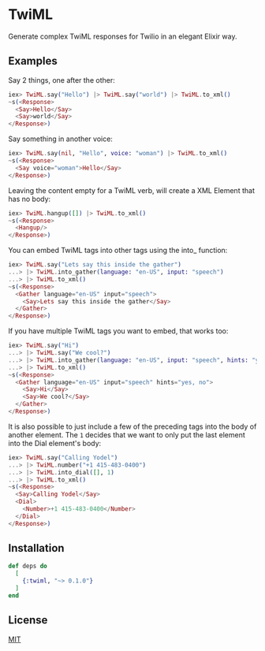 # TwiML

Generate complex TwiML responses for Twilio in an elegant Elixir way.

<!-- MDOC !-->

## Examples

Say 2 things, one after the other:

```elixir
iex> TwiML.say("Hello") |> TwiML.say("world") |> TwiML.to_xml()
~s(<Response>
  <Say>Hello</Say>
  <Say>world</Say>
</Response>)
```

Say something in another voice:

```elixir
iex> TwiML.say(nil, "Hello", voice: "woman") |> TwiML.to_xml()
~s(<Response>
  <Say voice="woman">Hello</Say>
</Response>)
```

Leaving the content empty for a TwiML verb, will create a XML Element that has no body:

```elixir
iex> TwiML.hangup([]) |> TwiML.to_xml()
~s(<Response>
  <Hangup/>
</Response>)
```

You can embed TwiML tags into other tags using the into_<verb> function:

```elixir
iex> TwiML.say("Lets say this inside the gather")
...> |> TwiML.into_gather(language: "en-US", input: "speech")
...> |> TwiML.to_xml()
~s(<Response>
  <Gather language="en-US" input="speech">
    <Say>Lets say this inside the gather</Say>
  </Gather>
</Response>)
```

If you have multiple TwiML tags you want to embed, that works too:

```elixir
iex> TwiML.say("Hi")
...> |> TwiML.say("We cool?")
...> |> TwiML.into_gather(language: "en-US", input: "speech", hints: "yes, no")
...> |> TwiML.to_xml()
~s(<Response>
  <Gather language="en-US" input="speech" hints="yes, no">
    <Say>Hi</Say>
    <Say>We cool?</Say>
  </Gather>
</Response>)
```

It is also possible to just include a few of the preceding tags into the body of another element.
The `1` decides that we want to only put the last element into the Dial element's body:

```elixir
iex> TwiML.say("Calling Yodel")
...> |> TwiML.number("+1 415-483-0400")
...> |> TwiML.into_dial([], 1)
...> |> TwiML.to_xml()
~s(<Response>
  <Say>Calling Yodel</Say>
  <Dial>
    <Number>+1 415-483-0400</Number>
  </Dial>
</Response>)
```

<!-- MDOC !-->

## Installation

```elixir
def deps do
  [
    {:twiml, "~> 0.1.0"}
  ]
end
```

## License

[MIT](./LICENSE)
